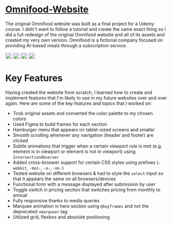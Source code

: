# <a href="https://omnifood-by-nitin-kelde.netlify.app" target="_blank">Omnifood-Website</a>
The original Omnifood website was built as a final project for a Udemy course. I didn't want to follow a tutorial and create the same exact thing so I did a full redesign of the original Omnifood website and all of its assets and created my very own version. Omnifood is a fictional company focused on providing AI-based meals through a subscription service. 

<img src="https://user-images.githubusercontent.com/25181517/189715289-df3ee512-6eca-463f-a0f4-c10d94a06b2f.png" width="20px">  <img src="https://user-images.githubusercontent.com/25181517/192158954-f88b5814-d510-4564-b285-dff7d6400dad.png" width="20px"> <img src="https://user-images.githubusercontent.com/25181517/183898674-75a4a1b1-f960-4ea9-abcb-637170a00a75.png" width="20px">  <img src="https://user-images.githubusercontent.com/25181517/117447155-6a868a00-af3d-11eb-9cfe-245df15c9f3f.png" width="20px">

# Key Features
Having created the website from scratch, I learned how to create and implement features that I'm likely to use in my future websites over and over again. Here are some of the key features and topics that I worked on:

- Took original assets and converted the color palette to my chosen colors
- Used Figma to build frames for each section
- Hamburger menu that appears on tablet-sized screens and smaller
- Smooth scrolling whenever any navigation (header and footer) are clicked
- Subtle animations that trigger when a certain viewport rule is met (e.g. element is in viewport or element is not in viewport) using `IntersectionObserver` 
- Added cross-broswer support for certain CSS styles using prefixes (`-webkit`, `-moz-`, `-o-`, `-ms-`)
- Tested website on different browsers & had to style the `select` input so that it appears the same on all browsers/devices
- Functional form with a message displayed after submission by user
- Toggle switch in pricing section that switches pricing from monthly to annual
- Fully responsive thanks to media queries
- Marquee animation in hero section using `@keyframes` and not the deprecated `<marquee>` tag
- Utilized grid, flexbox and absolute positioning
